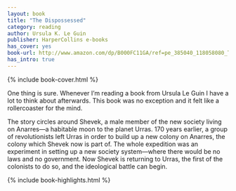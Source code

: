 ```yaml
---
layout: book
title: "The Dispossessed"
category: reading
author: Ursula K. Le Guin
publisher: HarperCollins e-books
has_cover: yes
book-url: http://www.amazon.com/dp/B000FC11GA/ref=pe_385040_118058080_TE_M1T1DP
has_intro: true
---
```

{% include book-cover.html %}

One thing is sure. Whenever I’m reading a book from Ursula Le Guin I have a lot to think about afterwards. This book was no exception and it felt like a rollercoaster for the mind.

The story circles around Shevek, a male member of the new society living on Anarres—a habitable moon to the planet Urras. 170 years earlier, a group of revolutionists left Urras in order to build up a new colony on Anarres, the colony which Shevek now is part of. The whole expedition was an experiment in setting up a new society system—where there would be no laws and no government. Now Shevek is returning to Urras, the first of the colonists to do so, and the ideological battle can begin.

{% include book-highlights.html %}
